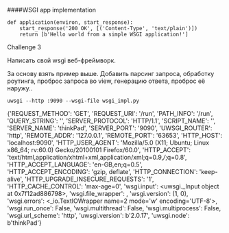 ####WSGI app implementation

```
def application(environ, start_response):
    start_response('200 OK', [('Content-Type', 'text/plain')])
    return [b'Hello world from a simple WSGI application!']
```

Challenge 3

Написать свой wsgi веб-фреймворк.

За основу взять пример выше. Добавить парсинг запроса, обработку роутинга, проброс запроса во view, генерацию ответа, проброс её наружу..

```
uwsgi --http :9090 --wsgi-file wsgi_impl.py
```


{'REQUEST_METHOD': 'GET', 'REQUEST_URI': '/run', 'PATH_INFO': '/run', 'QUERY_STRING': '', 'SERVER_PROTOCOL': 'HTTP/1.1', 'SCRIPT_NAME': '', 'SERVER_NAME': 'thinkPad', 'SERVER_PORT': '9090', 'UWSGI_ROUTER': 'http', 'REMOTE_ADDR': '127.0.0.1', 'REMOTE_PORT': '63653', 'HTTP_HOST': 'localhost:9090', 'HTTP_USER_AGENT': 'Mozilla/5.0 (X11; Ubuntu; Linux x86_64; rv:60.0) Gecko/20100101 Firefox/60.0', 'HTTP_ACCEPT': 'text/html,application/xhtml+xml,application/xml;q=0.9,*/*;q=0.8', 'HTTP_ACCEPT_LANGUAGE': 'en-GB,en;q=0.5', 'HTTP_ACCEPT_ENCODING': 'gzip, deflate', 'HTTP_CONNECTION': 'keep-alive', 'HTTP_UPGRADE_INSECURE_REQUESTS': '1', 'HTTP_CACHE_CONTROL': 'max-age=0', 'wsgi.input': <uwsgi._Input object at 0x7f12ad886798>, 'wsgi.file_wrapper': <built-in function uwsgi_sendfile>, 'wsgi.version': (1, 0), 'wsgi.errors': <_io.TextIOWrapper name=2 mode='w' encoding='UTF-8'>, 'wsgi.run_once': False, 'wsgi.multithread': False, 'wsgi.multiprocess': False, 'wsgi.url_scheme': 'http', 'uwsgi.version': b'2.0.17', 'uwsgi.node': b'thinkPad'}
